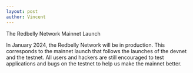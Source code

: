 ```yaml
---
layout: post
author: Vincent
---
```


The Redbelly Network Mainnet Launch

In January 2024, the Redbelly Network will be in production. This corresponds to the mainnet launch that follows the launches of the devnet and the testnet.
All users and hackers are still encouraged to test applications and bugs on the testnet to help us make the mainnet better. 
